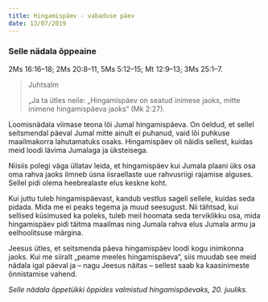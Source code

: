 ```yaml
---
title: Hingamispäev - vabaduse päev
date: 13/07/2019
---
```


### Selle nädala õppeaine
2Ms 16:16–18; 2Ms 20:8–11, 5Ms 5:12–15; Mt 12:9–13; 3Ms 25:1–7.

> <p>Juhtsalm</p>
> „Ja ta ütles neile: „Hingamispäev on seatud inimese jaoks, mitte inimene hingamispäeva jaoks“ (Mk 2:27).

Loomisnädala viimase teona lõi Jumal hingamispäeva. On öeldud, et sellel seitsmendal päeval Jumal mitte ainult ei puhanud, vaid lõi puhkuse maailmakorra lahutamatuks osaks. Hingamispäev oli näidis sellest, kuidas meid loodi lävima Jumalaga ja üksteisega.

Niisiis polegi väga üllatav leida, et hingamispäev kui Jumala plaani üks osa oma rahva jaoks ilmneb üsna iisraellaste uue rahvusriigi rajamise alguses. Sellel pidi olema heebrealaste elus keskne koht.

Kui juttu tuleb hingamispäevast, kandub vestlus sageli sellele, kuidas seda pidada. Mida me ei peaks tegema ja muud seesugust. Nii tähtsad, kui sellised küsimused ka poleks, tuleb meil hoomata seda terviklikku osa, mida hingamispäev pidi täitma maailmas ning Jumala rahva elus Jumala armu ja eelhoolitsuse märgina.

Jeesus ütles, et seitsmenda päeva hingamispäev loodi kogu inimkonna jaoks. Kui me siiralt „peame meeles hingamispäeva“, siis muudab see meid nädala igal päeval ja – nagu Jeesus näitas – sellest saab ka kaasinimeste õnnistamise vahend.

_Selle nädala õppetükki õppides valmistud hingamispäevaks, 20. juuliks._
